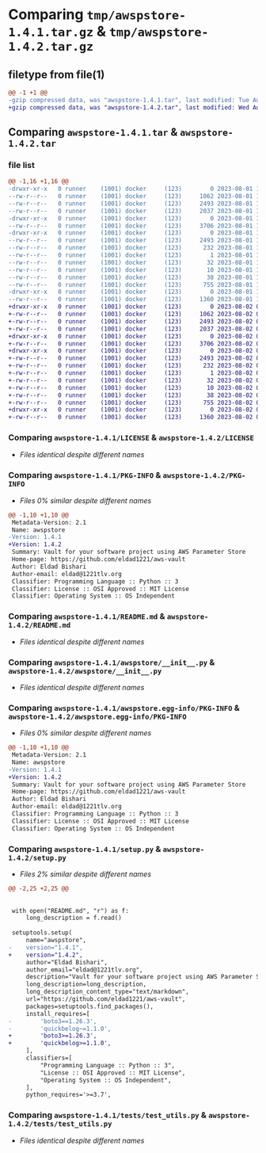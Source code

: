 # Comparing `tmp/awspstore-1.4.1.tar.gz` & `tmp/awspstore-1.4.2.tar.gz`

## filetype from file(1)

```diff
@@ -1 +1 @@
-gzip compressed data, was "awspstore-1.4.1.tar", last modified: Tue Aug  1 10:54:00 2023, max compression
+gzip compressed data, was "awspstore-1.4.2.tar", last modified: Wed Aug  2 04:44:04 2023, max compression
```

## Comparing `awspstore-1.4.1.tar` & `awspstore-1.4.2.tar`

### file list

```diff
@@ -1,16 +1,16 @@
-drwxr-xr-x   0 runner    (1001) docker     (123)        0 2023-08-01 10:54:00.065133 awspstore-1.4.1/
--rw-r--r--   0 runner    (1001) docker     (123)     1062 2023-08-01 10:53:39.000000 awspstore-1.4.1/LICENSE
--rw-r--r--   0 runner    (1001) docker     (123)     2493 2023-08-01 10:54:00.065133 awspstore-1.4.1/PKG-INFO
--rw-r--r--   0 runner    (1001) docker     (123)     2037 2023-08-01 10:53:39.000000 awspstore-1.4.1/README.md
-drwxr-xr-x   0 runner    (1001) docker     (123)        0 2023-08-01 10:54:00.065133 awspstore-1.4.1/awspstore/
--rw-r--r--   0 runner    (1001) docker     (123)     3706 2023-08-01 10:53:39.000000 awspstore-1.4.1/awspstore/__init__.py
-drwxr-xr-x   0 runner    (1001) docker     (123)        0 2023-08-01 10:54:00.065133 awspstore-1.4.1/awspstore.egg-info/
--rw-r--r--   0 runner    (1001) docker     (123)     2493 2023-08-01 10:54:00.000000 awspstore-1.4.1/awspstore.egg-info/PKG-INFO
--rw-r--r--   0 runner    (1001) docker     (123)      232 2023-08-01 10:54:00.000000 awspstore-1.4.1/awspstore.egg-info/SOURCES.txt
--rw-r--r--   0 runner    (1001) docker     (123)        1 2023-08-01 10:54:00.000000 awspstore-1.4.1/awspstore.egg-info/dependency_links.txt
--rw-r--r--   0 runner    (1001) docker     (123)       32 2023-08-01 10:54:00.000000 awspstore-1.4.1/awspstore.egg-info/requires.txt
--rw-r--r--   0 runner    (1001) docker     (123)       10 2023-08-01 10:54:00.000000 awspstore-1.4.1/awspstore.egg-info/top_level.txt
--rw-r--r--   0 runner    (1001) docker     (123)       38 2023-08-01 10:54:00.065133 awspstore-1.4.1/setup.cfg
--rw-r--r--   0 runner    (1001) docker     (123)      755 2023-08-01 10:53:39.000000 awspstore-1.4.1/setup.py
-drwxr-xr-x   0 runner    (1001) docker     (123)        0 2023-08-01 10:54:00.065133 awspstore-1.4.1/tests/
--rw-r--r--   0 runner    (1001) docker     (123)     1360 2023-08-01 10:53:39.000000 awspstore-1.4.1/tests/test_utils.py
+drwxr-xr-x   0 runner    (1001) docker     (123)        0 2023-08-02 04:44:04.410004 awspstore-1.4.2/
+-rw-r--r--   0 runner    (1001) docker     (123)     1062 2023-08-02 04:43:52.000000 awspstore-1.4.2/LICENSE
+-rw-r--r--   0 runner    (1001) docker     (123)     2493 2023-08-02 04:44:04.410004 awspstore-1.4.2/PKG-INFO
+-rw-r--r--   0 runner    (1001) docker     (123)     2037 2023-08-02 04:43:52.000000 awspstore-1.4.2/README.md
+drwxr-xr-x   0 runner    (1001) docker     (123)        0 2023-08-02 04:44:04.406003 awspstore-1.4.2/awspstore/
+-rw-r--r--   0 runner    (1001) docker     (123)     3706 2023-08-02 04:43:52.000000 awspstore-1.4.2/awspstore/__init__.py
+drwxr-xr-x   0 runner    (1001) docker     (123)        0 2023-08-02 04:44:04.406003 awspstore-1.4.2/awspstore.egg-info/
+-rw-r--r--   0 runner    (1001) docker     (123)     2493 2023-08-02 04:44:04.000000 awspstore-1.4.2/awspstore.egg-info/PKG-INFO
+-rw-r--r--   0 runner    (1001) docker     (123)      232 2023-08-02 04:44:04.000000 awspstore-1.4.2/awspstore.egg-info/SOURCES.txt
+-rw-r--r--   0 runner    (1001) docker     (123)        1 2023-08-02 04:44:04.000000 awspstore-1.4.2/awspstore.egg-info/dependency_links.txt
+-rw-r--r--   0 runner    (1001) docker     (123)       32 2023-08-02 04:44:04.000000 awspstore-1.4.2/awspstore.egg-info/requires.txt
+-rw-r--r--   0 runner    (1001) docker     (123)       10 2023-08-02 04:44:04.000000 awspstore-1.4.2/awspstore.egg-info/top_level.txt
+-rw-r--r--   0 runner    (1001) docker     (123)       38 2023-08-02 04:44:04.410004 awspstore-1.4.2/setup.cfg
+-rw-r--r--   0 runner    (1001) docker     (123)      755 2023-08-02 04:43:52.000000 awspstore-1.4.2/setup.py
+drwxr-xr-x   0 runner    (1001) docker     (123)        0 2023-08-02 04:44:04.410004 awspstore-1.4.2/tests/
+-rw-r--r--   0 runner    (1001) docker     (123)     1360 2023-08-02 04:43:52.000000 awspstore-1.4.2/tests/test_utils.py
```

### Comparing `awspstore-1.4.1/LICENSE` & `awspstore-1.4.2/LICENSE`

 * *Files identical despite different names*

### Comparing `awspstore-1.4.1/PKG-INFO` & `awspstore-1.4.2/PKG-INFO`

 * *Files 0% similar despite different names*

```diff
@@ -1,10 +1,10 @@
 Metadata-Version: 2.1
 Name: awspstore
-Version: 1.4.1
+Version: 1.4.2
 Summary: Vault for your software project using AWS Parameter Store
 Home-page: https://github.com/eldad1221/aws-vault
 Author: Eldad Bishari
 Author-email: eldad@1221tlv.org
 Classifier: Programming Language :: Python :: 3
 Classifier: License :: OSI Approved :: MIT License
 Classifier: Operating System :: OS Independent
```

### Comparing `awspstore-1.4.1/README.md` & `awspstore-1.4.2/README.md`

 * *Files identical despite different names*

### Comparing `awspstore-1.4.1/awspstore/__init__.py` & `awspstore-1.4.2/awspstore/__init__.py`

 * *Files identical despite different names*

### Comparing `awspstore-1.4.1/awspstore.egg-info/PKG-INFO` & `awspstore-1.4.2/awspstore.egg-info/PKG-INFO`

 * *Files 0% similar despite different names*

```diff
@@ -1,10 +1,10 @@
 Metadata-Version: 2.1
 Name: awspstore
-Version: 1.4.1
+Version: 1.4.2
 Summary: Vault for your software project using AWS Parameter Store
 Home-page: https://github.com/eldad1221/aws-vault
 Author: Eldad Bishari
 Author-email: eldad@1221tlv.org
 Classifier: Programming Language :: Python :: 3
 Classifier: License :: OSI Approved :: MIT License
 Classifier: Operating System :: OS Independent
```

### Comparing `awspstore-1.4.1/setup.py` & `awspstore-1.4.2/setup.py`

 * *Files 2% similar despite different names*

```diff
@@ -2,25 +2,25 @@
 
 
 with open("README.md", "r") as f:
     long_description = f.read()
 
 setuptools.setup(
     name="awspstore",
-    version="1.4.1",
+    version="1.4.2",
     author="Eldad Bishari",
     author_email="eldad@1221tlv.org",
     description="Vault for your software project using AWS Parameter Store",
     long_description=long_description,
     long_description_content_type="text/markdown",
     url="https://github.com/eldad1221/aws-vault",
     packages=setuptools.find_packages(),
     install_requires=[
-        'boto3==1.26.3',
-        'quickbelog~=1.1.0',
+        'boto3>=1.26.3',
+        'quickbelog>=1.1.0',
     ],
     classifiers=[
         "Programming Language :: Python :: 3",
         "License :: OSI Approved :: MIT License",
         "Operating System :: OS Independent",
     ],
     python_requires='>=3.7',
```

### Comparing `awspstore-1.4.1/tests/test_utils.py` & `awspstore-1.4.2/tests/test_utils.py`

 * *Files identical despite different names*

